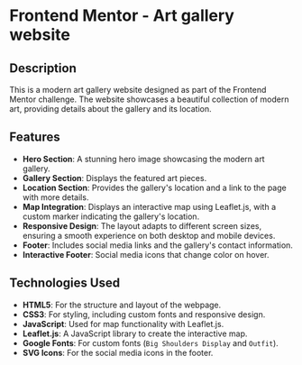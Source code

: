 # Frontend Mentor - Art gallery website

## Description

This is a modern art gallery website designed as part of the Frontend Mentor challenge. The website showcases a beautiful collection of modern art, providing details about the gallery and its location.

## Features

- **Hero Section**: A stunning hero image showcasing the modern art gallery.
- **Gallery Section**: Displays the featured art pieces.
- **Location Section**: Provides the gallery's location and a link to the page with more details.
- **Map Integration**: Displays an interactive map using Leaflet.js, with a custom marker indicating the gallery's location.
- **Responsive Design**: The layout adapts to different screen sizes, ensuring a smooth experience on both desktop and mobile devices.
- **Footer**: Includes social media links and the gallery's contact information.
- **Interactive Footer**: Social media icons that change color on hover.

## Technologies Used

- **HTML5**: For the structure and layout of the webpage.
- **CSS3**: For styling, including custom fonts and responsive design.
- **JavaScript**: Used for map functionality with Leaflet.js.
- **Leaflet.js**: A JavaScript library to create the interactive map.
- **Google Fonts**: For custom fonts (`Big Shoulders Display` and `Outfit`).
- **SVG Icons**: For the social media icons in the footer.
